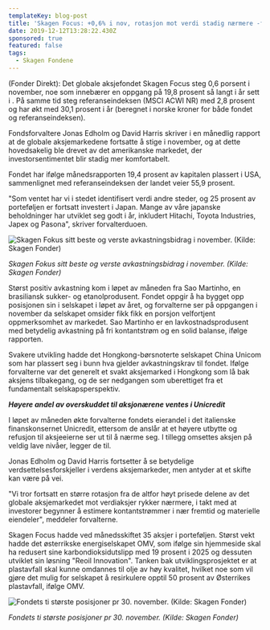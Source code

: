```yaml
---
templateKey: blog-post
title: 'Skagen Focus: +0,6% i nov, rotasjon mot verdi stadig nærmere -forvaltere'
date: 2019-12-12T13:28:22.430Z
sponsored: true
featured: false
tags:
  - Skagen Fondene
---
```

(Fonder Direkt): Det globale aksjefondet Skagen Focus steg 0,6 porsent i november, noe som innebærer en oppgang på 19,8 prosent så langt i år sett i . På samme tid steg referanseindeksen (MSCI ACWI NR) med 2,8 prosent og har økt med 30,1 prosent i år (beregnet i norske kroner for både fondet og referanseindeksen).



Fondsforvaltere Jonas Edholm og David Harris skriver i en månedlig rapport at de globale aksjemarkedene fortsatte å stige i november, og at dette hovedsakelig ble drevet av det amerikanske markedet, der investorsentimentet blir stadig mer komfortabelt.



Fondet har ifølge månedsrapporten 19,4 prosent av kapitalen plassert i USA, sammenlignet med referanseindeksen der landet veier 55,9 prosent.



"Som ventet har vi i stedet identifisert verdi andre steder, og 25 prosent av porteføljen er fortsatt investert i Japan. Mange av våre japanske beholdninger har utviklet seg godt i år, inkludert Hitachi, Toyota Industries, Japex og Pasona", skriver forvalterduoen.



![Skagen Fokus sitt beste og verste avkastningsbidrag i november. (Kilde: Skagen Fonder)](/img/focus.png "Skagen Fokus sitt beste og verste avkastningsbidrag i november. (Kilde: Skagen Fonder)")

_Skagen Fokus sitt beste og verste avkastningsbidrag i november. (Kilde: Skagen Fonder)_



Størst positiv avkastning kom i løpet av måneden fra Sao Martinho, en brasiliansk sukker- og etanolprodusent. Fondet oppgir å ha bygget opp posisjonen sin i selskapet i løpet av året, og forvalterne ser på oppgangen i november da selskapet omsider fikk fikk en porsjon velfortjent oppmerksomhet av markedet. Sao Martinho er en lavkostnadsprodusent med betydelig avkastning på fri kontantstrøm og en solid balanse, ifølge rapporten.



Svakere utvikling hadde det Hongkong-børsnoterte selskapet China Unicom som har plassert seg i bunn hva gjelder avkastningskrav til fondet. Ifølge forvalterne var det generelt et svakt aksjemarked i Hongkong som lå bak aksjens tilbakegang, og de ser nedgangen som uberettiget fra et fundamentalt selskapsperspektiv.



_**Høyere andel av overskuddet til aksjonærene ventes i Unicredit**_



I løpet av måneden økte forvalterne fondets eierandel i det italienske finanskonsernet Unicredit, ettersom de anslår at et høyere utbytte og refusjon til aksjeeierne ser ut til å nærme seg. I tillegg omsettes aksjen på veldig lave nivåer, legger de til.



Jonas Edholm og David Harris fortsetter å se betydelige verdsettelsesforskjeller i verdens aksjemarkeder, men antyder at et skifte kan være på vei.



"Vi tror fortsatt en større rotasjon fra de altfor høyt prisede delene av det globale aksjemarkedet mot verdiaksjer rykker nærmere, i takt med at investorer begynner å estimere kontantstrømmer i nær fremtid og materielle eiendeler", meddeler forvalterne.



Skagen Focus hadde ved månedsskiftet 35 aksjer i porteføljen. Størst vekt hadde det østerrikske energiselskapet OMV, som ifølge sin hjemmeside skal ha redusert sine karbondioksidutslipp med 19 prosent i 2025 og dessuten utviklet sin løsning "Reoil Innovation". Tanken bak utviklingsprosjektet er at plastavfall skal kunne omdannes til olje av høy kvalitet, hvilket noe som vil gjøre det mulig for selskapet å resirkulere opptil 50 prosent av Østerrikes plastavfall, ifølge OMV.



![Fondets ti største posisjoner pr 30. november. (Kilde: Skagen Fonder)](/img/focus2.png "Fondets ti største posisjoner pr 30. november. (Kilde: Skagen Fonder)")

_Fondets ti største posisjoner pr 30. november. (Kilde: Skagen Fonder)_

